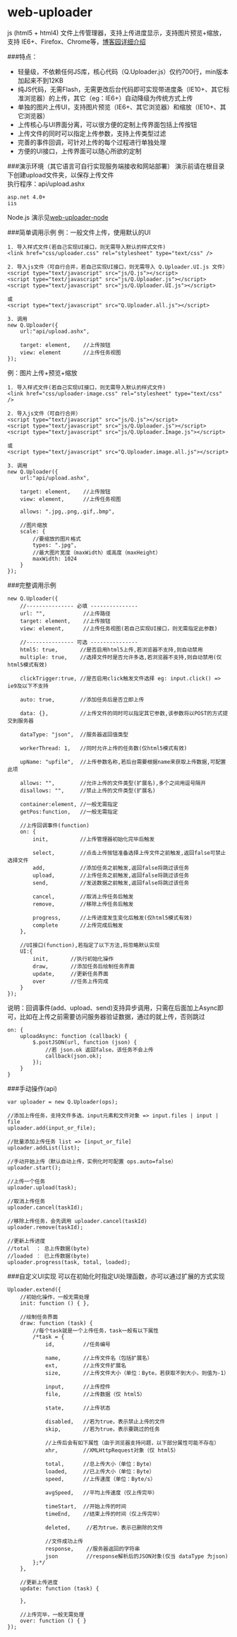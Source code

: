 web-uploader
============

js (html5 + html4) 文件上传管理器，支持上传进度显示，支持图片预览+缩放，支持 IE6+、Firefox、Chrome等，[博客园详细介绍](http://www.cnblogs.com/devin87/p/web-uploader.html)

###特点：
<ul>
	<li>轻量级，不依赖任何JS库，核心代码（Q.Uploader.js）仅约700行，min版本加起来不到12KB</li>
	<li>纯JS代码，无需Flash，无需更改后台代码即可实现带进度条（IE10+、其它标准浏览器）的上传，其它（eg：IE6+）自动降级为传统方式上传</li>
	<li>单独的图片上传UI，支持图片预览（IE6+、其它浏览器）和缩放（IE10+、其它浏览器）</li>
	<li>上传核心与UI界面分离，可以很方便的定制上传界面包括上传按钮</li>
	<li>上传文件的同时可以指定上传参数，支持上传类型过滤</li>
	<li>完善的事件回调，可针对上传的每个过程进行单独处理</li>
	<li>方便的UI接口，上传界面可以随心所欲的定制</li>
</ul>

###演示环境（其它语言可自行实现服务端接收和网站部署）
演示前请在根目录下创建upload文件夹，以保存上传文件<br>
执行程序：api/upload.ashx
```
asp.net 4.0+
iis
```

Node.js 演示见[web-uploader-node](https://github.com/devin87/web-uploader-node)

###简单调用示例
例：一般文件上传，使用默认的UI
```
1. 导入样式文件(若自己实现UI接口，则无需导入默认的样式文件)
<link href="css/uploader.css" rel="stylesheet" type="text/css" />

2. 导入js文件（可自行合并，若自己实现UI接口，则无需导入 Q.Uploader.UI.js 文件）
<script type="text/javascript" src="js/Q.js"></script>
<script type="text/javascript" src="js/Q.Uploader.js"></script>
<script type="text/javascript" src="js/Q.Uploader.UI.js"></script>

或
<script type="text/javascript" src="Q.Uploader.all.js"></script>

3. 调用
new Q.Uploader({
	url:"api/upload.ashx",

	target: element,    //上传按钮
	view: element       //上传任务视图
});
```

例：图片上传+预览+缩放
```
1. 导入样式文件(若自己实现UI接口，则无需导入默认的样式文件)
<link href="css/uploader-image.css" rel="stylesheet" type="text/css" />

2. 导入js文件（可自行合并）
<script type="text/javascript" src="js/Q.js"></script>
<script type="text/javascript" src="js/Q.Uploader.js"></script>
<script type="text/javascript" src="js/Q.Uploader.Image.js"></script>

或
<script type="text/javascript" src="Q.Uploader.image.all.js"></script>

3. 调用
new Q.Uploader({
	url:"api/upload.ashx",

	target: element,    //上传按钮
	view: element,      //上传任务视图

    allows: ".jpg,.png,.gif,.bmp",

    //图片缩放
    scale: {
        //要缩放的图片格式
        types: ".jpg",
        //最大图片宽度（maxWidth）或高度（maxHeight）
        maxWidth: 1024
    }
});
```

###完整调用示例
```
new Q.Uploader({
	//--------------- 必填 ---------------
	url: "",            //上传路径
	target: element,    //上传按钮
	view: element,      //上传任务视图(若自己实现UI接口，则无需指定此参数)

	//--------------- 可选 ---------------
	html5: true,       //是否启用html5上传,若浏览器不支持,则自动禁用
	multiple: true,    //选择文件时是否允许多选,若浏览器不支持,则自动禁用(仅html5模式有效)

    clickTrigger:true, //是否启用click触发文件选择 eg: input.click() => ie9及以下不支持

	auto: true,        //添加任务后是否立即上传

	data: {},          //上传文件的同时可以指定其它参数,该参数将以POST的方式提交到服务器

	dataType: "json",  //服务器返回值类型

	workerThread: 1,   //同时允许上传的任务数(仅html5模式有效)

	upName: "upfile",  //上传参数名称,若后台需要根据name来获取上传数据,可配置此项

	allows: "",        //允许上传的文件类型(扩展名),多个之间用逗号隔开
	disallows: "",     //禁止上传的文件类型(扩展名)

	container:element, //一般无需指定
	getPos:function,   //一般无需指定

	//上传回调事件(function)
	on: {
		init,          //上传管理器初始化完毕后触发
    
		select,        //点击上传按钮准备选择上传文件之前触发,返回false可禁止选择文件
		add,           //添加任务之前触发,返回false将跳过该任务
		upload,        //上传任务之前触发,返回false将跳过该任务
		send,          //发送数据之前触发,返回false将跳过该任务
    
		cancel,        //取消上传任务后触发
		remove,        //移除上传任务后触发
    
		progress,      //上传进度发生变化后触发(仅html5模式有效)
		complete       //上传完成后触发
	},

	//UI接口(function),若指定了以下方法,将忽略默认实现
	UI:{
		init,       //执行初始化操作
		draw,       //添加任务后绘制任务界面
		update,     //更新任务界面  
		over        //任务上传完成
	}
});
```

说明：回调事件(add、upload、send)支持异步调用，只需在后面加上Async即可，比如在上传之前需要访问服务器验证数据，通过的就上传，否则跳过
```
on: {
	uploadAsync: function (callback) {
        $.postJSON(url, function (json) {
            //若 json.ok 返回false，该任务不会上传
            callback(json.ok);
        });
    }
}
```


###手动操作(api)
```
var uploader = new Q.Uploader(ops);

//添加上传任务，支持文件多选、input元素和文件对象 => input.files | input | file
uploader.add(input_or_file);

//批量添加上传任务 list => [input_or_file]
uploader.addList(list);

//手动开始上传（默认自动上传，实例化时可配置 ops.auto=false）
uploader.start();

//上传一个任务
uploader.upload(task);

//取消上传任务
uploader.cancel(taskId);

//移除上传任务，会先调用 uploader.cancel(taskId)
uploader.remove(taskId);

//更新上传进度
//total  ： 总上传数据(byte)
//loaded ： 已上传数据(byte)
uploader.progress(task, total, loaded);

```

###自定义UI实现
可以在初始化时指定UI处理函数，亦可以通过扩展的方式实现
```
Uploader.extend({
    //初始化操作，一般无需处理
    init: function () { },

    //绘制任务界面
    draw: function (task) {
        //每个task就是一个上传任务，task一般有以下属性
        /*task = {
            id,         //任务编号

            name,       //上传文件名（包括扩展名）
            ext,        //上传文件扩展名
            size,       //上传文件大小（单位：Byte，若获取不到大小，则值为-1）

            input,      //上传控件
            file,       //上传数据（仅 html5）

            state,      //上传状态

			disabled,   //若为true，表示禁止上传的文件
			skip,       //若为true，表示要跳过的任务

			//上传后会有如下属性（由于浏览器支持问题，以下部分属性可能不存在）
			xhr,        //XMLHttpRequest对象（仅 html5）

			total,      //总上传大小（单位：Byte）
			loaded,     //已上传大小（单位：Byte）
			speed,      //上传速度（单位：Byte/s）

			avgSpeed,   //平均上传速度（仅上传完毕）

			timeStart,  //开始上传的时间
			timeEnd,    //结束上传的时间（仅上传完毕）

			deleted,     //若为true，表示已删除的文件

			//文件成功上传
			response,    //服务器返回的字符串
			json         //response解析后的JSON对象(仅当 dataType 为json)
        };*/
    },

    //更新上传进度
    update: function (task) {

    },

    //上传完毕，一般无需处理
    over: function () { }
});
```